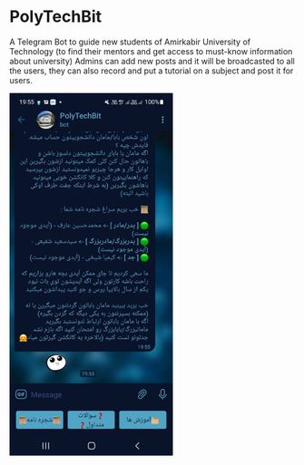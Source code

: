# PolyTechBit
A Telegram Bot to guide new students of Amirkabir University of Technology (to find their mentors and get access to must-know information about university)
Admins can add new posts and it will be broadcasted to all the users, they can also record and put a tutorial on a subject and post it for users.

<img src="demo.jpg" width="288" height="640" />
